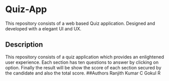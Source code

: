 # Quiz-App
This repository consists of a web based Quiz application. Designed and developed with a elegant UI and UX. 
## Description
This repository consists of a quiz application which provides an enlightened user experience. Each section has ten questions to answer by clicking on option. Finally the result will be show the score of each section secured by the candidate and also the total score.
##Authors
Ranjith Kumar C
Gokul R
